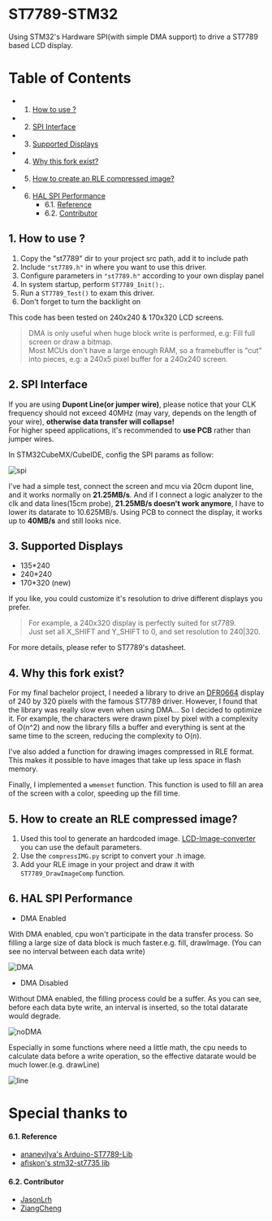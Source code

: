 # ST7789-STM32
Using STM32's Hardware SPI(with simple DMA support) to drive a ST7789 based LCD display.

# Table of Contents
* 1. [How to use ?](#Howtouse)
* 2. [SPI Interface](#SPIInterface)
* 3. [Supported Displays](#SupportedDisplays)
* 4. [Why this fork exist?](#Whythisforkexist)
* 5. [How to create an RLE compressed image?](#HowtocreateanRLEcompressedimage)
* 6. [HAL SPI Performance](#HALSPIPerformance)
		* 6.1. [Reference](#Reference)
		* 6.2. [Contributor](#Contributor)

##  1. <a name='Howtouse'></a>How to use ?

1. Copy the "st7789" dir to your project src path, add it to include path   
2. Include `"st7789.h"` in where you want to use this driver.   
3. Configure parameters in `"st7789.h"` according to your own display panel  
4. In system startup, perform `ST7789_Init();`.  
5. Run a `ST7789_Test()` to exam this driver.  
6. Don't forget to turn the backlight on  

This code has been tested on 240x240 & 170x320 LCD screens.

> DMA is only useful when huge block write is performed, e.g: Fill full screen or draw a bitmap.  
> Most MCUs don't have a large enough RAM, so a framebuffer is "cut" into pieces, e.g: a 240x5 pixel buffer for a 240x240 screen.  

##  2. <a name='SPIInterface'></a>SPI Interface

If you are using **Dupont Line(or jumper wire)**, please notice that your CLK frequency should not exceed 40MHz (may vary, depends on the length of your wire), **otherwise data transfer will collapse!**  
For higher speed applications, it's recommended to **use PCB** rather than jumper wires.  

In STM32CubeMX/CubeIDE, config the SPI params as follow:

![spi](fig/spi.jpg)

I've had a simple test, connect the screen and mcu via 20cm dupont line, and it works normally on **21.25MB/s**. And if I connect a logic analyzer to the clk and data lines(15cm probe), **21.25MB/s doesn't work anymore**, I have to lower its datarate to 10.625MB/s. Using PCB to connect the display, it works up to **40MB/s** and still looks nice.

##  3. <a name='SupportedDisplays'></a>Supported Displays

- 135*240   
- 240*240   
- 170*320 (new)  

If you like, you could customize it's resolution to drive different displays you prefer. 
> For example, a 240x320 display is perfectly suited for st7789.  
> Just set all X_SHIFT and Y_SHIFT to 0, and set resolution to 240|320.  

For more details, please refer to ST7789's datasheet.  

##  4. <a name='Whythisforkexist'></a>Why this fork exist?
For my final bachelor project, I needed a library to drive an [DFR0664](https://wiki.dfrobot.com/2.0_Inches_320_240_IPS_TFT_LCD_Display_with_MicroSD_Card_Breakout_SKU_DFR0664) display of 240 by 320 pixels with the famous ST7789 driver.
However, I found that the library was really slow even when using DMA...
So I decided to optimize it. For example, the characters were drawn pixel by pixel with a complexity of O(n^2) and now the library fills a buffer and everything is sent at the same time to the screen, reducing the complexity to O(n).

I've also added a function for drawing images compressed in RLE format. This makes it possible to have images that take up less space in flash memory.

Finally, I implemented a `wmemset` function. This function is used to fill an area of the screen with a color, speeding up the fill time.


##  5. <a name='HowtocreateanRLEcompressedimage'></a>How to create an RLE compressed image?
1. Used this tool to generate an hardcoded image. [LCD-Image-converter](https://lcd-image-converter.riuson.com/en/about/) you can use the default parameters.
2. Use the `compressIMG.py` script to convert your .h image.
3. Add your RLE image in your project and draw it with `ST7789_DrawImageComp` function.


##  6. <a name='HALSPIPerformance'></a>HAL SPI Performance

- DMA Enabled

With DMA enabled, cpu won't participate in the data transfer process. So filling a large size of data block is much faster.e.g. fill, drawImage. (You can see no interval between each data write)

![DMA](/fig/fill_dma.png)


- DMA Disabled

Without DMA enabled, the filling process could be a suffer. As you can see, before each data byte write, an interval is inserted, so the total datarate would degrade. 

![noDMA](/fig/fill_normal.png)

Especially in some functions where need a little math, the cpu needs to calculate data before a write operation, so the effective datarate would be much lower.(e.g. drawLine)

![line](fig/draw_line.png)


# Special thanks to

####  6.1. <a name='Reference'></a>Reference
- [ananevilya's Arduino-ST7789-Lib](https://github.com/ananevilya/Arduino-ST7789-Library)  
- [afiskon's stm32-st7735 lib](https://github.com/afiskon/stm32-st7735)

####  6.2. <a name='Contributor'></a>Contributor
- [JasonLrh](https://github.com/JasonLrh)  
- [ZiangCheng](https://github.com/ZiangCheng)  
